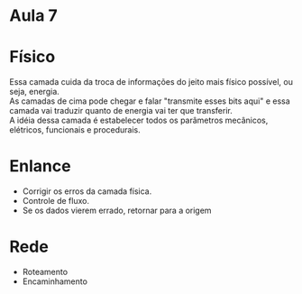 # Aula 7

# Físico
Essa camada cuida da troca de informações do jeito mais físico possível, ou seja, energia.  
As camadas de cima pode chegar e falar "transmite esses bits aqui" e essa camada vai traduzir quanto de energia vai ter que transferir.  
A idéia dessa camada é estabelecer todos os parâmetros mecânicos, elétricos, funcionais e procedurais.  

# Enlance
* Corrigir os erros da camada física.  
* Controle de fluxo.  
* Se os dados vierem errado, retornar para a origem  

# Rede
* Roteamento
* Encaminhamento
